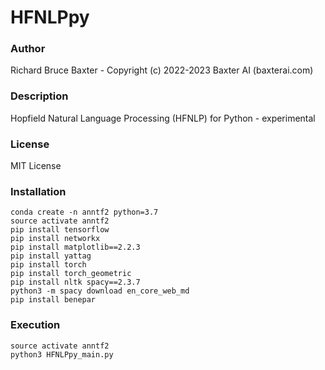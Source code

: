 # HFNLPpy

### Author

Richard Bruce Baxter - Copyright (c) 2022-2023 Baxter AI (baxterai.com)

### Description

Hopfield Natural Language Processing (HFNLP) for Python - experimental

### License

MIT License

### Installation
```
conda create -n anntf2 python=3.7
source activate anntf2
pip install tensorflow
pip install networkx
pip install matplotlib==2.2.3
pip install yattag
pip install torch
pip install torch_geometric
pip install nltk spacy==2.3.7
python3 -m spacy download en_core_web_md
pip install benepar
```

### Execution
```
source activate anntf2
python3 HFNLPpy_main.py
```
